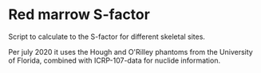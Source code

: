 # Red marrow S-factor

Script to calculate to the S-factor for different skeletal sites.

Per july 2020 it uses the Hough and O'Rilley phantoms from the
University of Florida, combined with ICRP-107-data for nuclide
information.

